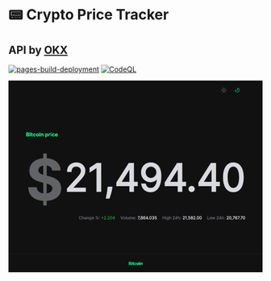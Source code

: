 # :pager: Crypto Price Tracker

## API by [OKX](https://www.okx.com/docs-v5/en/#overview)

[![pages-build-deployment](https://github.com/iondrimba/crypto-price-tracker/actions/workflows/pages/pages-build-deployment/badge.svg)](https://github.com/iondrimba/crypto-price-tracker/actions/workflows/pages/pages-build-deployment) [![CodeQL](https://github.com/iondrimba/crypto-price-tracker/actions/workflows/codeql-analysis.yml/badge.svg)](https://github.com/iondrimba/crypto-price-tracker/actions/workflows/codeql-analysis.yml)

![Demo](https://raw.githubusercontent.com/iondrimba/images/master/Screenshot%202022-08-21%20161612.png)
